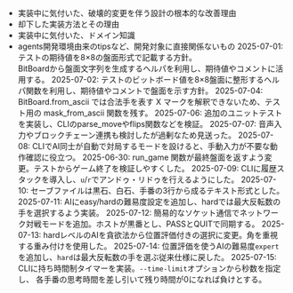 - 実装中に気付いた、破壊的変更を伴う設計の根本的な改善理由
- 却下した実装方法とその理由
- 実装中に気付いた、ドメイン知識
- agents開発環境由来のtipsなど、開発対象に直接関係ないもの
2025-07-01: テストの期待値を8×8の盤面形式で記載する方針。\
              BitBoardから盤面文字列を生成するヘルパを利用し、期待値やコメントに活用する。
2025-07-02: テストのビットボード値を8×8盤面に整形するヘルパ関数を利用し、期待値やコメントで盤面を示す方針。
2025-07-04: BitBoard.from_ascii では合法手を表す
            X マークを解釈できないため、テスト用の mask_from_ascii 関数を残す。
2025-07-06: 追加のユニットテストを実装し、CLIのparse_moveやflips関数などを検証。
2025-07-07: 音声入力やブロックチェーン連携も検討したが過剰なため見送った。
2025-07-08: CLIでAI同士が自動で対局するモードを設けると、手動入力が不要な動作確認に役立つ。
2025-06-30: run_game 関数が最終盤面を返すよう変更。テストからゲーム終了を検証しやすくした。
2025-07-09: CLIに履歴スタックを導入し、`u`/`r`でアンドゥ・リドゥを行えるようにした。
2025-07-10: セーブファイルは黒石、白石、手番の3行から成るテキスト形式とした。
2025-07-11: AIにeasy/hardの難易度設定を追加し、hardでは最大反転数の手を選択するよう実装。
2025-07-12: 簡易的なソケット通信でネットワーク対戦モードを追加。ホストが黒番とし、PASSとQUITで同期する。
2025-07-13: hardレベルのAIを貪欲法から位置評価付きの選択に変更。角を重視する重み付けを使用した。
2025-07-14: 位置評価を使うAIの難易度`expert`を追加し、`hard`は最大反転数の手を選ぶ従来仕様に戻した。
2025-07-15: CLIに持ち時間制タイマーを実装。`--time-limit`オプションから秒数を指定し、
              各手番の思考時間を差し引いて残り時間が0になれば負けとする。
